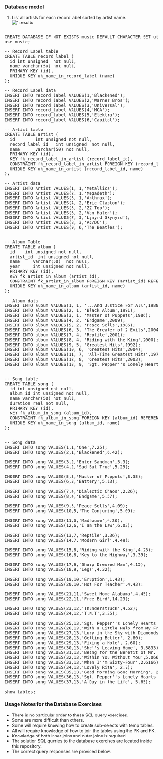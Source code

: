 ### Database model

1. List all artists for each record label sorted by artist name. <br/>
![1 results](../maindb_model.png)


<pre>

CREATE DATABASE IF NOT EXISTS music DEFAULT CHARACTER SET utf8;
use music;

-- Record Label table
CREATE TABLE record_label (
  id int unsigned  not null,
  name varchar(50) not null,
  PRIMARY KEY (id),
  UNIQUE KEY uk_name_in_record_label (name)
);

-- Record Label data
INSERT INTO record_label VALUES(1,'Blackened');
INSERT INTO record_label VALUES(2,'Warner Bros');
INSERT INTO record_label VALUES(3,'Universal');
INSERT INTO record_label VALUES(4,'MCA');
INSERT INTO record_label VALUES(5,'Elektra');
INSERT INTO record_label VALUES(6,'Capitol');

-- Artist table
CREATE TABLE artist (
  id  		int unsigned not null,
  record_label_id 	int unsigned  not null,
  name 		varchar(50) not null,
  PRIMARY KEY (id),
  KEY fk_record_label_in_artist (record_label_id),
  CONSTRAINT fk_record_label_in_artist FOREIGN KEY (record_label_id) REFERENCES record_label (id),
  UNIQUE KEY uk_name_in_artist (record_label_id, name)
);

-- Artist data
INSERT INTO Artist VALUES(1, 1,'Metallica');
INSERT INTO Artist VALUES(2, 1,'Megadeth');
INSERT INTO Artist VALUES(3, 1,'Anthrax');
INSERT INTO Artist VALUES(4, 2,'Eric Clapton');
INSERT INTO Artist VALUES(5, 2,'ZZ Top');
INSERT INTO Artist VALUES(6, 2,'Van Halen');
INSERT INTO Artist VALUES(7, 3,'Lynyrd Skynyrd');
INSERT INTO Artist VALUES(8, 3,'AC/DC');
INSERT INTO Artist VALUES(9, 6,'The Beatles');


-- Album Table
CREATE TABLE album (
  id 	int unsigned not null,
  artist_id  int unsigned not null,
  name     varchar(50)  not null,
  year     int unsigned not null,
  PRIMARY KEY (id),
  KEY fk_artist_in_album (artist_id),
  CONSTRAINT fk_artist_in_album FOREIGN KEY (artist_id) REFERENCES artist (id),
  UNIQUE KEY uk_name_in_album (artist_id, name)
);

-- Album data
INSERT INTO album VALUES(1, 1, '...And Justice For All',1988);
INSERT INTO album VALUES(2, 1, 'Black Album',1991);
INSERT INTO album VALUES(3, 1, 'Master of Puppets',1986);
INSERT INTO album VALUES(4, 2, 'Endgame',2009);
INSERT INTO album VALUES(5, 2, 'Peace Sells',1986);
INSERT INTO album VALUES(6, 3, 'The Greater of 2 Evils',2004);
INSERT INTO album VALUES(7, 4, 'Reptile',2001);
INSERT INTO album VALUES(8, 4, 'Riding with the King',2000);
INSERT INTO album VALUES(9, 5, 'Greatest Hits',1992);
INSERT INTO album VALUES(10, 6, 'Greatest Hits',2004);
INSERT INTO album VALUES(11, 7, 'All-Time Greatest Hits',1975);
INSERT INTO album VALUES(12, 8, 'Greatest Hits',2003);
INSERT INTO album VALUES(13, 9, 'Sgt. Pepper''s Lonely Hearts Club Band', 1967);


-- Song table
CREATE TABLE song (
  id int unsigned not null,
  album_id int unsigned not null,
  name varchar(50) not null,
  duration real not null,
  PRIMARY KEY (id),
  KEY fk_album_in_song (album_id),
  CONSTRAINT fk_album_in_song FOREIGN KEY (album_id) REFERENCES album (id),
  UNIQUE KEY uk_name_in_song (album_id, name)
);


-- Song data
INSERT INTO song VALUES(1,1,'One',7.25);
INSERT INTO song VALUES(2,1,'Blackened',6.42);

INSERT INTO song VALUES(3,2,'Enter Sandman',5.3);
INSERT INTO song VALUES(4,2,'Sad But True',5.29);

INSERT INTO song VALUES(5,3,'Master of Puppets',8.35);
INSERT INTO song VALUES(6,3,'Battery',5.13);

INSERT INTO song VALUES(7,4,'Dialectic Chaos',2.26);
INSERT INTO song VALUES(8,4,'Endgame',5.57);

INSERT INTO song VALUES(9,5,'Peace Sells',4.09);
INSERT INTO song VALUES(10,5,'The Conjuring',5.09);

INSERT INTO song VALUES(11,6,'Madhouse',4.26);
INSERT INTO song VALUES(12,6,'I am the Law',6.03);

INSERT INTO song VALUES(13,7,'Reptile',3.36);
INSERT INTO song VALUES(14,7,'Modern Girl',4.49);

INSERT INTO song VALUES(15,8,'Riding with the King',4.23);
INSERT INTO song VALUES(16,8,'Key to the Highway',3.39);

INSERT INTO song VALUES(17,9,'Sharp Dressed Man',4.15);
INSERT INTO song VALUES(18,9,'Legs',4.32);

INSERT INTO song VALUES(19,10,'Eruption',1.43);
INSERT INTO song VALUES(20,10,'Hot For Teacher',4.43);

INSERT INTO song VALUES(21,11,'Sweet Home Alabama',4.45);
INSERT INTO song VALUES(22,11,'Free Bird',14.23);

INSERT INTO song VALUES(23,12,'Thunderstruck',4.52);
INSERT INTO song VALUES(24,12,'T.N.T',3.35);

INSERT INTO song VALUES(25,13,'Sgt. Pepper''s Lonely Hearts Club Band', 2.0333);
INSERT INTO song VALUES(26,13,'With a Little Help from My Friends', 2.7333);
INSERT INTO song VALUES(27,13,'Lucy in the Sky with Diamonds', 3.4666);
INSERT INTO song VALUES(28,13,'Getting Better', 2.80);
INSERT INTO song VALUES(29,13,'Fixing a Hole', 2.60);
INSERT INTO song VALUES(30,13,'She''s Leaving Home', 3.5833);
INSERT INTO song VALUES(31,13,'Being for the Benefit of Mr. Kite!',2.6166);
INSERT INTO song VALUES(32,13,'Within You Without You',5.066);
INSERT INTO song VALUES(33,13,'When I''m Sixty-Four',2.6166);
INSERT INTO song VALUES(34,13,'Lovely Rita', 2.7);
INSERT INTO song VALUES(35,13,'Good Morning Good Morning', 2.6833);
INSERT INTO song VALUES(36,13,'Sgt. Pepper''s Lonely Hearts Club Band (Reprise)', 1.3166);
INSERT INTO song VALUES(37,13,'A Day in the Life', 5.65);

show tables;
</pre>

### Usage Notes for the Database Exercises

* There is no particular order to these SQL query exercises.  
* Some are more difficult than others.
* Some will require knowing how to create sub-selects with temp tables.
* All will require knowledge of how to join the tables using the PK and FK.  
* Knowledge of both inner joins and outer joins is required.
* The solution SQL queries to the database exercises are located inside this repository.
* The correct query responses are provided below.
</pre>

